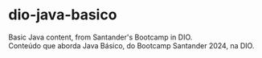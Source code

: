 # dio-java-basico
<p> Basic Java content, from Santander's Bootcamp in DIO. <br> Conteúdo que aborda Java Básico, do Bootcamp Santander 2024, na DIO.</p>